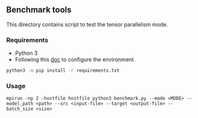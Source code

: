 ## Benchmark tools

This directory contains script to test the tensor parallelism mode.

### Requirements

* Python 3
* Following this [doc](../../docs/parallel.md#model-and-tensor-parallelism) to configure the environment.

```bash
python3 -m pip install -r requirements.txt
```

### Usage

```text
mpirun -np 2 -hostfile hostfile python3 benchmark.py --mode <MODE> --model_path <path> --src <input-file> --target <output-file> --batch_size <size>
```